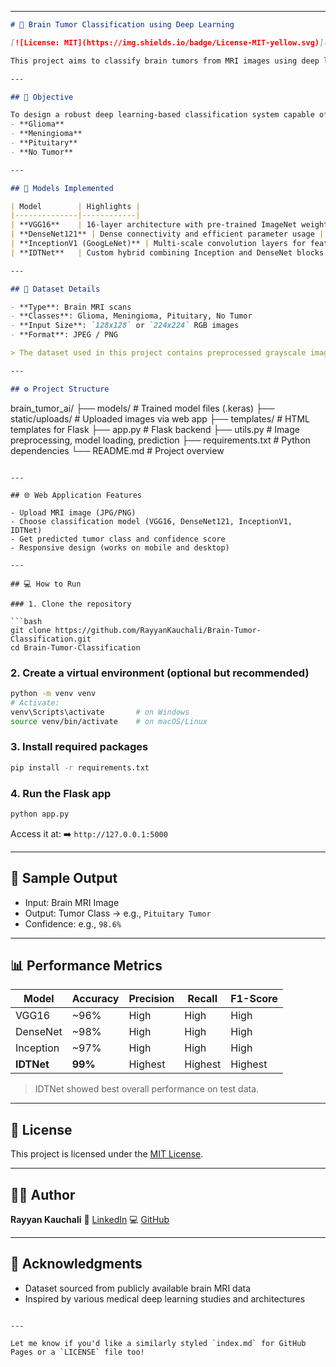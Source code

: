 
---

```markdown
# 🧠 Brain Tumor Classification using Deep Learning

[![License: MIT](https://img.shields.io/badge/License-MIT-yellow.svg)](https://opensource.org/licenses/MIT)

This project aims to classify brain tumors from MRI images using deep learning models including **VGG16**, **DenseNet121**, **InceptionV1**, and a custom hybrid model called **IDTNet** (Inception + DenseNet). The goal is to assist radiologists in early and accurate tumor diagnosis using computer-aided detection.

---

## 📌 Objective

To design a robust deep learning-based classification system capable of identifying and categorizing brain tumors from MRI images into one of four classes:
- **Glioma**
- **Meningioma**
- **Pituitary**
- **No Tumor**

---

## 🧪 Models Implemented

| Model        | Highlights |
|--------------|------------|
| **VGG16**    | 16-layer architecture with pre-trained ImageNet weights, fine-tuned for medical imaging |
| **DenseNet121** | Dense connectivity and efficient parameter usage |
| **InceptionV1 (GoogLeNet)** | Multi-scale convolution layers for feature extraction |
| **IDTNet**   | Custom hybrid combining Inception and DenseNet blocks for enhanced performance |

---

## 📂 Dataset Details

- **Type**: Brain MRI scans  
- **Classes**: Glioma, Meningioma, Pituitary, No Tumor  
- **Input Size**: `128x128` or `224x224` RGB images  
- **Format**: JPEG / PNG

> The dataset used in this project contains preprocessed grayscale images with balanced class distribution.

---

## ⚙️ Project Structure

```

brain\_tumor\_ai/
├── models/                  # Trained model files (.keras)
├── static/uploads/          # Uploaded images via web app
├── templates/               # HTML templates for Flask
├── app.py                   # Flask backend
├── utils.py                 # Image preprocessing, model loading, prediction
├── requirements.txt         # Python dependencies
└── README.md                # Project overview

````

---

## 🌐 Web Application Features

- Upload MRI image (JPG/PNG)
- Choose classification model (VGG16, DenseNet121, InceptionV1, IDTNet)
- Get predicted tumor class and confidence score
- Responsive design (works on mobile and desktop)

---

## 💻 How to Run

### 1. Clone the repository

```bash
git clone https://github.com/RayyanKauchali/Brain-Tumor-Classification.git
cd Brain-Tumor-Classification
````

### 2. Create a virtual environment (optional but recommended)

```bash
python -m venv venv
# Activate:
venv\Scripts\activate       # on Windows
source venv/bin/activate    # on macOS/Linux
```

### 3. Install required packages

```bash
pip install -r requirements.txt
```

### 4. Run the Flask app

```bash
python app.py
```

Access it at:
➡️ `http://127.0.0.1:5000`

---

## 🧠 Sample Output

* Input: Brain MRI Image
* Output: Tumor Class → e.g., `Pituitary Tumor`
* Confidence: e.g., `98.6%`

---

## 📊 Performance Metrics

| Model      | Accuracy | Precision | Recall  | F1-Score |
| ---------- | -------- | --------- | ------- | -------- |
| VGG16      | \~96%    | High      | High    | High     |
| DenseNet   | \~98%    | High      | High    | High     |
| Inception  | \~97%    | High      | High    | High     |
| **IDTNet** | **99%**  | Highest   | Highest | Highest  |

> IDTNet showed best overall performance on test data.

---

## 🔐 License

This project is licensed under the [MIT License](LICENSE).

---

## 👨‍💻 Author

**Rayyan Kauchali**
📧 [LinkedIn](https://www.linkedin.com/in/rayyankauchali)
💻 [GitHub](https://github.com/RayyanKauchali)

---

## 🙌 Acknowledgments

* Dataset sourced from publicly available brain MRI data
* Inspired by various medical deep learning studies and architectures

```

---

Let me know if you'd like a similarly styled `index.md` for GitHub Pages or a `LICENSE` file too!
```
